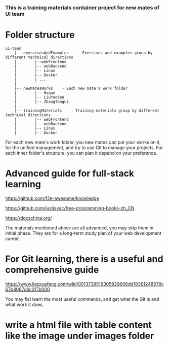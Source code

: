 ### This is a training materials container project for new mates of UI team

# Folder structure

```
ui-team
    |-- exercisesAndExamples    - Exercises and examples group by different technical directions
    |        |--webFrontend
    |        |-- webBackend
    |        |-- Linux
    |        |-- Docker
    |        | ...
    |
    |-- newMatesWorks    - Each new mate's work folder
    |        |-- Haque
    |        |-- LiuYaoYao
    |        |-- ZhangTongLi
    |
    |-- trainingMaterials    - Training materials group by different technical directions
    |        |-- webFrontend
    |        |-- webBackend
    |        |-- Linux
    |        |-- Docker

```

For each new mate's work folder, you new mates can put your works on it, for the unified management,
and try to use Git to manage your projects.
For each inner folder's structure, you can plan it depend on your preference.


# Advanced guide for full-stack learning

https://github.com/f2e-awesome/knowledge
 
https://github.com/justjavac/free-programming-books-zh_CN

https://docschina.org/

The materials mentioned above are all advanced, you may skip them in initial phase.
They are for a long-term study plan of your web development career.

# For Git learning, there is a useful and comprehensive guide

https://www.liaoxuefeng.com/wiki/0013739516305929606dd18361248578c67b8067c8c017b000

You may fist learn the most useful commands, and get what the Git is and what work it does.


# write a html file with table content like the image under images folder 
